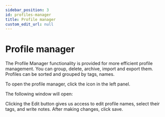 ```yaml
---
sidebar_position: 3
id: profiles-manager
title: Profile manager
custom_edit_url: null
---
```


# Profile manager

The Profile Manager functionality is provided for more efficient profile management. You can group, delete, archive, import and export them. Profiles can be sorted and grouped by tags, names.

To open the profile manager, click the icon in the left panel.

<!-- ![Docusaurus logo](/img/docusaurus.png) -->

The following window will open:

<!-- ![Docusaurus logo](/img/docusaurus.png) -->

Clicking the Edit button gives us access to edit profile names, select their tags, and write notes. After making changes, click save.

<!-- ![Docusaurus logo](/img/docusaurus.png) -->
